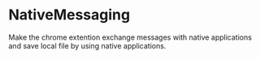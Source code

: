 NativeMessaging
===============

Make the chrome extention exchange messages with native applications and save local file by using native applications.

